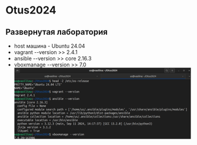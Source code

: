 # Otus2024
## Развернутая лаборатория </br>
* host машина - Ubuntu 24.04 </br>
* vagrant --version >> 2.4.1 </br>
* ansible --version >> core 2.16.3 </br>
* vboxmanage --version >> 7.0 </br>
![Laboratory.png](./Laboratory.png)
